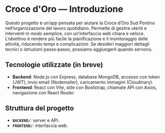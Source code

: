 # Croce d'Oro — Introduzione

Questo progetto è un’app pensata per aiutare la Croce d’Oro Sud Pontino nell’organizzazione del lavoro quotidiano.
Permette di gestire utenti e interventi in modo semplice, con un’interfaccia web chiara e veloce.
L’obiettivo è rendere più facile la pianificazione e il monitoraggio delle attività, riducendo tempi e complicazioni.
Se desideri maggiori dettagli tecnici o istruzioni passo‑passo, possiamo aggiungerli quando servono.

## Tecnologie utilizzate (in breve)
- **Backend**: Node.js con Express, database MongoDB, accesso con token (JWT), invio email (Nodemailer), caricamento immagini (Cloudinary).
- **Frontend**: React con Vite, stile con Bootstrap, chiamate API con Axios, navigazione con React Router.

## Struttura del progetto
- **`BACKEND/`**: server e API.
- **`FRONTEND/`**: interfaccia web.
